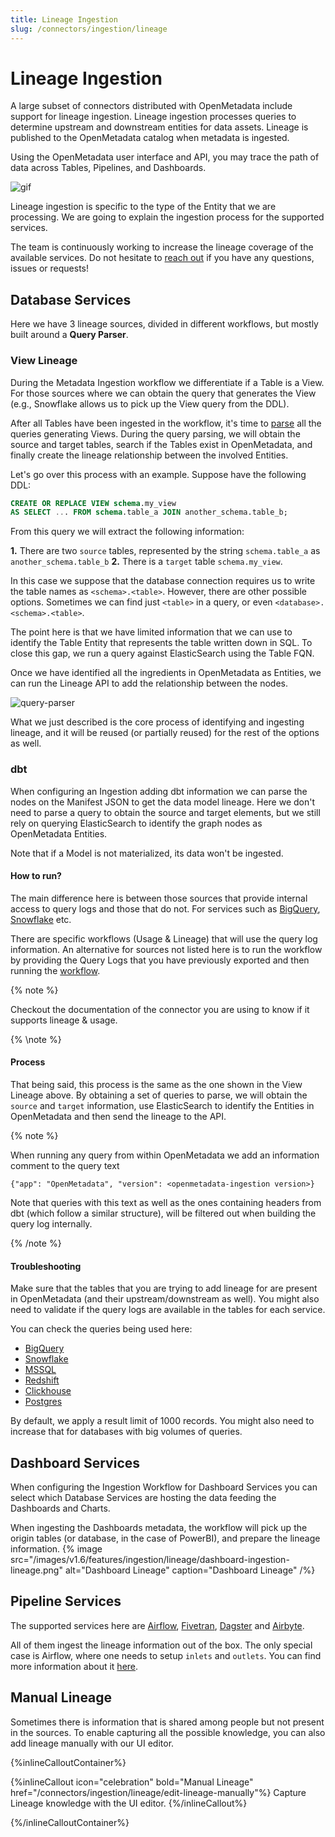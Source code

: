 ```yaml
---
title: Lineage Ingestion
slug: /connectors/ingestion/lineage
---
```


# Lineage Ingestion

A large subset of connectors distributed with OpenMetadata include support for lineage ingestion. Lineage ingestion processes
queries to determine upstream and downstream entities for data assets. Lineage is published to the OpenMetadata catalog when metadata is ingested.

Using the OpenMetadata user interface and API, you may trace the path of data across Tables, Pipelines, and Dashboards.

![gif](/images/v1.6/features/ingestion/lineage/lineage-ingestion.gif)

Lineage ingestion is specific to the type of the Entity that we are processing. We are going to explain
the ingestion process for the supported services.

The team is continuously working to increase the lineage coverage of the available services. Do not hesitate
to [reach out](https://slack.open-metadata.org/) if you have any questions, issues or requests!

## Database Services

Here we have 3 lineage sources, divided in different workflows, but mostly built around a **Query Parser**.

### View Lineage

During the Metadata Ingestion workflow we differentiate if a Table is a View. For those sources where we can
obtain the query that generates the View (e.g., Snowflake allows us to pick up the View query from the DDL).

After all Tables have been ingested in the workflow, it's time to [parse](https://sqllineage.readthedocs.io/en/latest/)
all the queries generating Views. During the query parsing, we will obtain the source and target tables, search if the
Tables exist in OpenMetadata, and finally create the lineage relationship between the involved Entities.

Let's go over this process with an example. Suppose have the following DDL:

```sql
CREATE OR REPLACE VIEW schema.my_view
AS SELECT ... FROM schema.table_a JOIN another_schema.table_b;
```

From this query we will extract the following information:

**1.** There are two `source` tables, represented by the string `schema.table_a` as `another_schema.table_b`
**2.** There is a `target` table `schema.my_view`.

In this case we suppose that the database connection requires us to write the table names as `<schema>.<table>`. However,
there are other possible options. Sometimes we can find just `<table>` in a query, or even `<database>.<schema>.<table>`.

The point here is that we have limited information that we can use to identify the Table Entity that represents the
table written down in SQL. To close this gap, we run a query against ElasticSearch using the Table FQN.

Once we have identified all the ingredients in OpenMetadata as Entities, we can run the Lineage API to add the
relationship between the nodes.

![query-parser](/images/v1.6/features/ingestion/lineage/query-parser.png)

What we just described is the core process of identifying and ingesting lineage, and it will be reused (or partially reused)
for the rest of the options as well.

### dbt

When configuring an Ingestion adding dbt information we can parse the nodes on the Manifest JSON to get the data model
lineage. Here we don't need to parse a query to obtain the source and target elements, but we still rely on querying ElasticSearch
to identify the graph nodes as OpenMetadata Entities.

Note that if a Model is not materialized, its data won't be ingested.

#### How to run?

The main difference here is between those sources that provide internal access to query logs and those that do not. For services such as [BigQuery](/connectors/database/bigquery), [Snowflake](/connectors/database/snowflake) etc.

There are specific workflows (Usage & Lineage) that will use the query log information. An alternative for sources not
listed here is to run the workflow by providing the Query Logs that you have previously exported and then running
the [workflow](/connectors/ingestion/workflows/usage/usage-workflow-query-logs).

{% note %}

Checkout the documentation of the connector you are using to know if it supports lineage & usage.

{% \note %}

#### Process

That being said, this process is the same as the one shown in the View Lineage above. By obtaining a set of queries to
parse, we will obtain the `source` and `target` information, use ElasticSearch to identify the Entities in OpenMetadata
and then send the lineage to the API.

{% note %}

When running any query from within OpenMetadata we add an information comment to the query text

```
{"app": "OpenMetadata", "version": <openmetadata-ingestion version>}
```

Note that queries with this text as well as the ones containing headers from dbt (which follow a similar structure),
will be filtered out when building the query log internally.

{% /note %}

#### Troubleshooting

Make sure that the tables that you are trying to add lineage for are present in OpenMetadata (and their upstream/downstream
as well). You might also need to validate if the query logs are available in the tables for each service.

You can check the queries being used here:

- [BigQuery](https://github.com/open-metadata/OpenMetadata/blob/main/ingestion/src/metadata/ingestion/source/database/bigquery/queries.py)
- [Snowflake](https://github.com/open-metadata/OpenMetadata/blob/main/ingestion/src/metadata/ingestion/source/database/snowflake/queries.py)
- [MSSQL](https://github.com/open-metadata/OpenMetadata/blob/main/ingestion/src/metadata/ingestion/source/database/mssql/queries.py)
- [Redshift](https://github.com/open-metadata/OpenMetadata/blob/main/ingestion/src/metadata/ingestion/source/database/redshift/queries.py)
- [Clickhouse](https://github.com/open-metadata/OpenMetadata/blob/main/ingestion/src/metadata/ingestion/source/database/clickhouse/queries.py)
- [Postgres](https://github.com/open-metadata/OpenMetadata/blob/main/ingestion/src/metadata/ingestion/source/database/postgres/queries.py)

By default, we apply a result limit of 1000 records. You might also need to increase that for databases with big volumes
of queries.

## Dashboard Services

When configuring the Ingestion Workflow for Dashboard Services you can select which Database Services are hosting
the data feeding the Dashboards and Charts.

When ingesting the Dashboards metadata, the workflow will pick up the origin tables (or database, in the case of
PowerBI), and prepare the lineage information.
{% image
  src="/images/v1.6/features/ingestion/lineage/dashboard-ingestion-lineage.png"
  alt="Dashboard Lineage"
  caption="Dashboard Lineage"
 /%}

## Pipeline Services

The supported services here are [Airflow](/connectors/pipeline/airflow),
[Fivetran](/connectors/pipeline/fivetran), [Dagster](/connectors/pipeline/dagster)
and [Airbyte](/connectors/pipeline/airbyte).

All of them ingest the lineage information out of the box. The only special case is Airflow, where one needs to
setup `inlets` and `outlets`. You can find more information about it
[here](/connectors/pipeline/airflow/lineage-backend#adding-lineage).

## Manual Lineage

Sometimes there is information that is shared among people but not present in the sources. To enable capturing all
the possible knowledge, you can also add lineage manually with our UI editor.

{%inlineCalloutContainer%}

{%inlineCallout
  icon="celebration"
  bold="Manual Lineage"
  href="/connectors/ingestion/lineage/edit-lineage-manually"%}
Capture Lineage knowledge with the UI editor.
{%/inlineCallout%}

{%/inlineCalloutContainer%}
